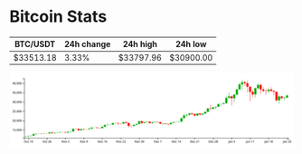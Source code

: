 # Bitcoin Stats

BTC/USDT|24h change|24h high|24h low|
|---|---|---|---|
|$33513.18|3.33%|$33797.96|$30900.00|

<img src="./chart.svg">
